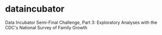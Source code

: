 # dataincubator
Data Incubator Semi-Final Challenge, Part 3: Exploratory Analyses with the CDC's National Survey of Family Growth 
